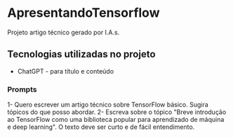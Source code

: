 # ApresentandoTensorflow
Projeto artigo técnico gerado por I.A.s.

## Tecnologias utilizadas no projeto
- ChatGPT - para título e conteúdo

### Prompts
1- Quero escrever um artigo técnico sobre TensorFlow básico. Sugira tópicos do que posso abordar.
2- Escreva sobre o tópico "Breve introdução ao TensorFlow como uma biblioteca popular para aprendizado de máquina e deep learning". O texto deve ser curto e de fácil entendimento.

 
